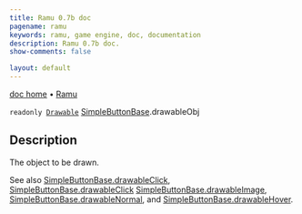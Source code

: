 ```yaml
---
title: Ramu 0.7b doc
pagename: ramu
keywords: ramu, game engine, doc, documentation
description: Ramu 0.7b doc.
show-comments: false

layout: default
---
```

[doc home](home) &#8226; [Ramu](../)  

``readonly ``[``Drawable``](Drawable) [SimpleButtonBase](SimpleButtonBase).drawableObj

## Description
The object to be drawn.  

See also [SimpleButtonBase.drawableClick](SimpleButtonBase.drawableClick), [SimpleButtonBase.drawableClick](SimpleButtonBase.drawableClick) [SimpleButtonBase.drawableImage](SimpleButtonBase.drawableImage), [SimpleButtonBase.drawableNormal](SimpleButtonBase.drawableNormal), and [SimpleButtonBase.drawableHover](SimpleButtonBase.drawableHover).
